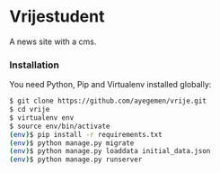 # Vrijestudent

A news site with a cms.    

### Installation

You need Python, Pip and Virtualenv installed globally:

```sh
$ git clone https://github.com/ayegemen/vrije.git
$ cd vrije
$ virtualenv env
$ source env/bin/activate
(env)$ pip install -r requirements.txt
(env)$ python manage.py migrate
(env)$ python manage.py loaddata initial_data.json
(env)$ python manage.py runserver
```
